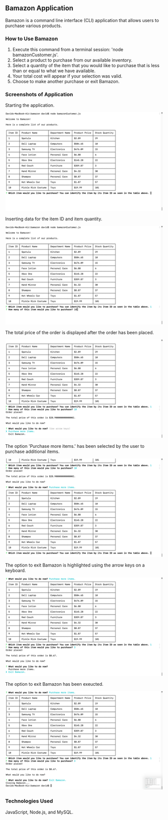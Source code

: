 ## Bamazon Application

Bamazon is a command line interface (CLI) application that allows users to purchase various products.

### How to Use Bamazon

1) Execute this command from a terminal session: 'node bamazonCustomer.js'.
2) Select a product to purchase from our available inventory.
3) Select a quantity of the item that you would like to purchase that is less than or equal to what we have available.
4) Your total cost will appear if your selection was valid.
5) Choose to make another purchase or exit Bamazon.

### Screenshots of Application

Starting the application.


![Starting the application.](screenshots/1.png)


Inserting data for the item ID and item quantity.


![Starting the application.](screenshots/2.png)


The total price of the order is displayed after the order has been placed.


![Starting the application.](screenshots/3.png)


The option 'Purchase more items.' has been selected by the user to purchase additional items.


![Starting the application.](screenshots/4.png)


The option to exit Bamazon is highlighted using the arrow keys on a keyboard.


![Starting the application.](screenshots/5.png)


The option to exit Bamazon has been exeucted.


![Starting the application.](screenshots/6.png)


###  Technologies Used

JavaScript, Node.js, and MySQL.